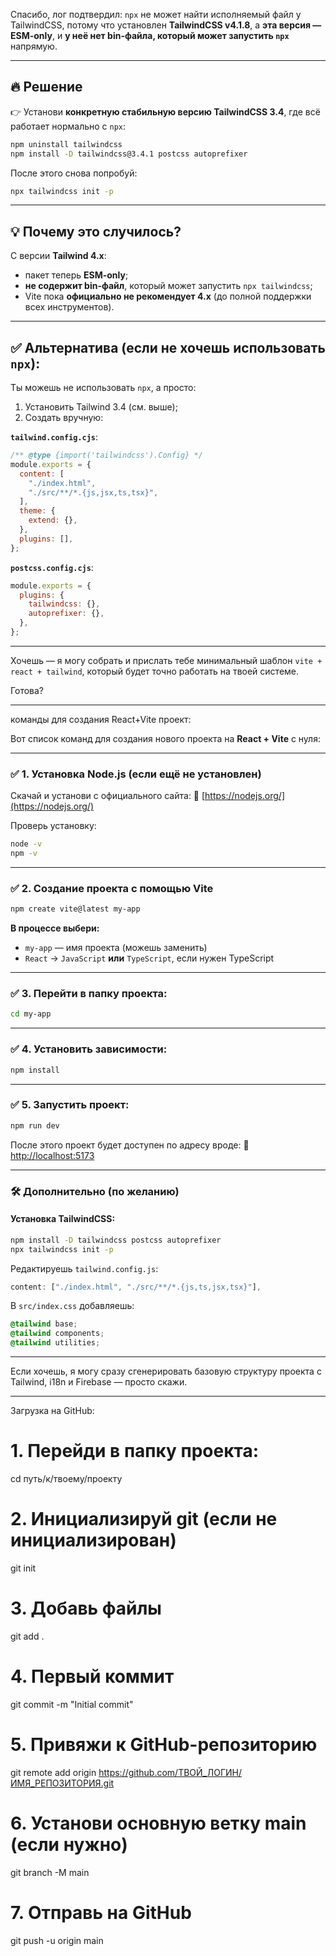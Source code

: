Спасибо, лог подтвердил: `npx` не может найти исполняемый файл у TailwindCSS, потому что установлен **TailwindCSS v4.1.8**, а **эта версия — ESM-only**, и **у неё нет bin-файла, который может запустить `npx`** напрямую.

---

## 🔥 Решение

👉 Установи **конкретную стабильную версию TailwindCSS 3.4**, где всё работает нормально с `npx`:

```bash
npm uninstall tailwindcss
npm install -D tailwindcss@3.4.1 postcss autoprefixer
```

После этого снова попробуй:

```bash
npx tailwindcss init -p
```

---

## 💡 Почему это случилось?

С версии **Tailwind 4.x**:

* пакет теперь **ESM-only**;
* **не содержит bin-файл**, который может запустить `npx tailwindcss`;
* Vite пока **официально не рекомендует 4.x** (до полной поддержки всех инструментов).

---

## ✅ Альтернатива (если не хочешь использовать `npx`):

Ты можешь не использовать `npx`, а просто:

1. Установить Tailwind 3.4 (см. выше);
2. Создать вручную:

**`tailwind.config.cjs`**:

```js
/** @type {import('tailwindcss').Config} */
module.exports = {
  content: [
    "./index.html",
    "./src/**/*.{js,jsx,ts,tsx}",
  ],
  theme: {
    extend: {},
  },
  plugins: [],
};
```

**`postcss.config.cjs`**:

```js
module.exports = {
  plugins: {
    tailwindcss: {},
    autoprefixer: {},
  },
};
```

---

Хочешь — я могу собрать и прислать тебе минимальный шаблон `vite + react + tailwind`, который будет точно работать на твоей системе.

Готова?
 
 ------------------------------------------------------------------------------------------------------------------------------------



 команды для создания React+Vite проект:

Вот список команд для создания нового проекта на **React + Vite** с нуля:

---

### ✅ 1. Установка Node.js (если ещё не установлен)

Скачай и установи с официального сайта:
🔗 [https://nodejs.org/](https://nodejs.org/)

Проверь установку:

```bash
node -v
npm -v
```

---

### ✅ 2. Создание проекта с помощью Vite

```bash
npm create vite@latest my-app
```

**В процессе выбери:**

* `my-app` — имя проекта (можешь заменить)
* `React` → `JavaScript` **или** `TypeScript`, если нужен TypeScript

---

### ✅ 3. Перейти в папку проекта:

```bash
cd my-app
```

---

### ✅ 4. Установить зависимости:

```bash
npm install
```

---

### ✅ 5. Запустить проект:

```bash
npm run dev
```

После этого проект будет доступен по адресу вроде:
📍 [http://localhost:5173](http://localhost:5173)

---

### 🛠 Дополнительно (по желанию)

#### Установка TailwindCSS:

```bash
npm install -D tailwindcss postcss autoprefixer
npx tailwindcss init -p
```

Редактируешь `tailwind.config.js`:

```js
content: ["./index.html", "./src/**/*.{js,ts,jsx,tsx}"],
```

В `src/index.css` добавляешь:

```css
@tailwind base;
@tailwind components;
@tailwind utilities;
```

---

Если хочешь, я могу сразу сгенерировать базовую структуру проекта с Tailwind, i18n и Firebase — просто скажи.


------------------------------------------------------------------------------------------------------------------------------------------------------------------------------------

Загрузка на GitHub:
# 1. Перейди в папку проекта:
cd путь/к/твоему/проекту

# 2. Инициализируй git (если не инициализирован)
git init

# 3. Добавь файлы
git add .

# 4. Первый коммит
git commit -m "Initial commit"

# 5. Привяжи к GitHub-репозиторию
git remote add origin https://github.com/ТВОЙ_ЛОГИН/ИМЯ_РЕПОЗИТОРИЯ.git

# 6. Установи основную ветку main (если нужно)
git branch -M main

# 7. Отправь на GitHub
git push -u origin main